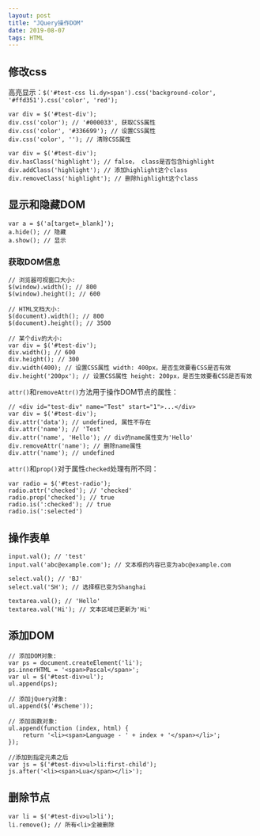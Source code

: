 ```yaml
---
layout: post
title: "JQuery操作DOM"
date: 2019-08-07
tags: HTML  
---
```

## 修改css

高亮显示：`$('#test-css li.dy>span').css('background-color', '#ffd351').css('color', 'red');`

```
var div = $('#test-div');
div.css('color'); // '#000033', 获取CSS属性
div.css('color', '#336699'); // 设置CSS属性
div.css('color', ''); // 清除CSS属性
```

```
var div = $('#test-div');
div.hasClass('highlight'); // false， class是否包含highlight
div.addClass('highlight'); // 添加highlight这个class
div.removeClass('highlight'); // 删除highlight这个class
```



## 显示和隐藏DOM

```
var a = $('a[target=_blank]');
a.hide(); // 隐藏
a.show(); // 显示
```



### 获取DOM信息

```
// 浏览器可视窗口大小:
$(window).width(); // 800
$(window).height(); // 600

// HTML文档大小:
$(document).width(); // 800
$(document).height(); // 3500

// 某个div的大小:
var div = $('#test-div');
div.width(); // 600
div.height(); // 300
div.width(400); // 设置CSS属性 width: 400px，是否生效要看CSS是否有效
div.height('200px'); // 设置CSS属性 height: 200px，是否生效要看CSS是否有效
```



`attr()`和`removeAttr()`方法用于操作DOM节点的属性：

```
// <div id="test-div" name="Test" start="1">...</div>
var div = $('#test-div');
div.attr('data'); // undefined, 属性不存在
div.attr('name'); // 'Test'
div.attr('name', 'Hello'); // div的name属性变为'Hello'
div.removeAttr('name'); // 删除name属性
div.attr('name'); // undefined
```



`attr()`和`prop()`对于属性`checked`处理有所不同：

```
var radio = $('#test-radio');
radio.attr('checked'); // 'checked'
radio.prop('checked'); // true
radio.is(':checked'); // true
radio.is(':selected')
```



## 操作表单

```
input.val(); // 'test'
input.val('abc@example.com'); // 文本框的内容已变为abc@example.com

select.val(); // 'BJ'
select.val('SH'); // 选择框已变为Shanghai

textarea.val(); // 'Hello'
textarea.val('Hi'); // 文本区域已更新为'Hi'
```



## 添加DOM

```
// 添加DOM对象:
var ps = document.createElement('li');
ps.innerHTML = '<span>Pascal</span>';
var ul = $('#test-div>ul');
ul.append(ps);

// 添加jQuery对象:
ul.append($('#scheme'));

// 添加函数对象:
ul.append(function (index, html) {
    return '<li><span>Language - ' + index + '</span></li>';
});

//添加到指定元素之后
var js = $('#test-div>ul>li:first-child');
js.after('<li><span>Lua</span></li>');
```



## 删除节点

```
var li = $('#test-div>ul>li');
li.remove(); // 所有<li>全被删除
```